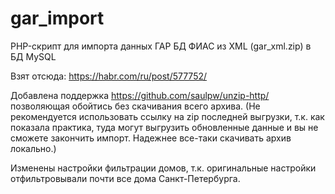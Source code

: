 # gar_import

PHP-скрипт для импорта данных ГАР БД ФИАС из XML (gar_xml.zip) в БД MySQL

Взят отсюда: https://habr.com/ru/post/577752/

Добавлена поддержка https://github.com/saulpw/unzip-http/ позволяющая обойтись без скачивания всего архива. (Не рекомендуется использовать ссылку на zip последней выгрузки, т.к. как показала практика, туда могут выгрузить обновленные данные и вы не сможете закончить импорт. Надежнее все-таки скачивать архив локально.)

Изменены настройки фильтрации домов, т.к. оригинальные настройки отфильтровывали почти все дома Санкт-Петербурга.
